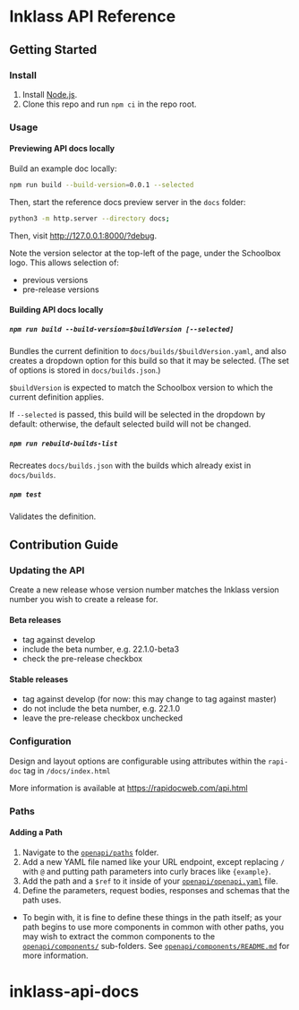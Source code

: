 # Inklass API Reference

## Getting Started

### Install

1. Install [Node.js](https://nodejs.org/).
2. Clone this repo and run `npm ci` in the repo root.

### Usage

#### Previewing API docs locally

Build an example doc locally:
```bash
npm run build --build-version=0.0.1 --selected
```

Then, start the reference docs preview server in the `docs` folder:
```bash
python3 -m http.server --directory docs;
```

Then, visit http://127.0.0.1:8000/?debug.

Note the version selector at the top-left of the page, under the Schoolbox logo.  This allows selection of:
* previous versions
* pre-release versions

#### Building API docs locally

##### `npm run build --build-version=$buildVersion [--selected]`
Bundles the current definition to `docs/builds/$buildVersion.yaml`, and also
creates a dropdown option for this build so that it may be selected.
(The set of options is stored in `docs/builds.json`.)

`$buildVersion` is expected to match the Schoolbox version to which the current
definition applies.

If `--selected` is passed, this build will be selected in the dropdown by
default: otherwise, the default selected build will not be changed.

##### `npm run rebuild-builds-list`
Recreates `docs/builds.json` with the builds which already exist in
`docs/builds`.

##### `npm test`
Validates the definition.

## Contribution Guide

### Updating the API

Create a new release whose version number matches the Inklass version number
you wish to create a release for.


#### Beta releases

- tag against develop
- include the beta number, e.g. 22.1.0-beta3
- check the pre-release checkbox

#### Stable releases

- tag against develop (for now: this may change to tag against master)
- do not include the beta number, e.g. 22.1.0
- leave the pre-release checkbox unchecked


### Configuration

Design and layout options are configurable using attributes within the `rapi-doc` tag in `/docs/index.html`

More information is available at https://rapidocweb.com/api.html


### Paths

#### Adding a Path

1. Navigate to the [`openapi/paths`](openapi/paths) folder.
2. Add a new YAML file named like your URL endpoint, except replacing
   `/` with `@` and putting path parameters into curly braces like `{example}`.
3. Add the path and a `$ref` to it inside of your
   [`openapi/openapi.yaml`](openapi/openapi.yaml) file.
4. Define the parameters, request bodies, responses and schemas that the path
   uses.
  * To begin with, it is fine to define these things in the path itself; as your
    path begins to use more components in common with other paths, you may wish
    to extract the common components to the
    [`openapi/components/`](openapi/components) sub-folders.
    See [`openapi/components/README.md`](openapi/components/README.md) for more
    information.
# inklass-api-docs

